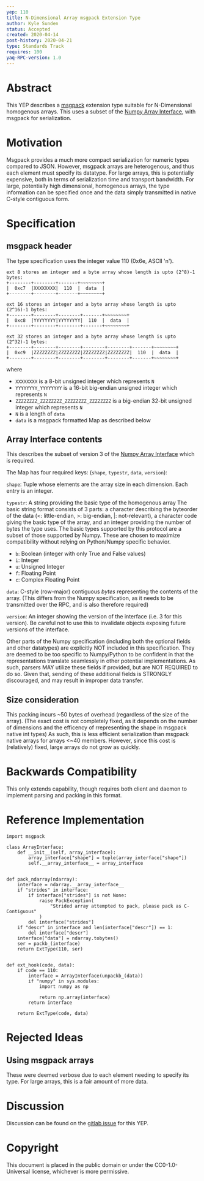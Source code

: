 ```yaml
---
yep: 110
title: N-Dimensional Array msgpack Extension Type
author: Kyle Sunden
status: Accepted
created: 2020-04-14
post-history: 2020-04-21
type: Standards Track
requires: 100
yaq-RPC-version: 1.0
---
```


# Abstract

This YEP describes a [msgpack](https://msgpack.org) extension type suitable for N-Dimensional homogenous arrays.
This uses a subset of the [Numpy Array Interface](https://docs.scipy.org/doc/numpy/reference/arrays.interface.html), with msgpack for serialization.

# Motivation

Msgpack provides a much more compact serialization for numeric types compared to JSON.
However, msgpack arrays are heterogenous, and thus each element must specify its datatype.
For large arrays, this is potentially expensive, both in terms of serialization time and transport bandwidth.
For large, potentially high dimensional, homogenous arrays, the type information can be specified once and the data simply transmitted in native C-style contiguous form.

# Specification

## msgpack header

The type specification uses the integer value 110 (0x6e, ASCII 'n').

```
ext 8 stores an integer and a byte array whose length is upto (2^8)-1 bytes:
+--------+--------+-------+~~~~~~~~+
|  0xc7  |XXXXXXXX|  110  |  data  |
+--------+--------+-------+~~~~~~~~+

ext 16 stores an integer and a byte array whose length is upto (2^16)-1 bytes:
+--------+--------+--------+-------+~~~~~~~~+
|  0xc8  |YYYYYYYY|YYYYYYYY|  110  |  data  |
+--------+--------+--------+-------+~~~~~~~~+

ext 32 stores an integer and a byte array whose length is upto (2^32)-1 bytes:
+--------+--------+--------+--------+--------+-------+~~~~~~~~+
|  0xc9  |ZZZZZZZZ|ZZZZZZZZ|ZZZZZZZZ|ZZZZZZZZ|  110  |  data  |
+--------+--------+--------+--------+--------+-------+~~~~~~~~+
```

where
* `XXXXXXXX` is a 8-bit unsigned integer which represents `N`
* `YYYYYYYY_YYYYYYYY` is a 16-bit big-endian unsigned integer which represents `N`
* `ZZZZZZZZ_ZZZZZZZZ_ZZZZZZZZ_ZZZZZZZZ` is a big-endian 32-bit unsigned integer which represents `N`
* `N` is a length of `data`
* `data` is a msgpack formatted Map as described below

## Array Interface contents

This describes the subset of version 3 of the [Numpy Array Interface](https://docs.scipy.org/doc/numpy/reference/arrays.interface.html) which is required.

The Map has four required keys: (`shape`, `typestr`, `data`, `version`):

`shape`: Tuple whose elements are the array size in each dimension. Each entry is an integer.

`typestr`: A string providing the basic type of the homogenous array The basic string format consists of 3 parts: a character describing the byteorder of the data (<: little-endian, >: big-endian, |: not-relevant), a character code giving the basic type of the array, and an integer providing the number of bytes the type uses.
The basic types supported by this protocol are a subset of those supported by Numpy.
These are chosen to maximize compatibility without relying on Python/Numpy specific behavior.

- `b`: Boolean (integer with only True and False values)
- `i`: Integer
- `u`: Unsigned Integer
- `f`: Floating Point
- `c`: Complex Floating Point

`data`: C-style (row-major) contiguous *bytes* representing the contents of the array. (This differs from the Numpy specification, as it needs to be transmitted over the RPC, and is also therefore required)

`version`: An integer showing the version of the interface (i.e. 3 for this version). Be careful not to use this to invalidate objects exposing future versions of the interface.

Other parts of the Numpy specification (including both the optional fields and other datatypes) are explicitly NOT included in this specification.
They are deemed to be too specific to Numpy/Python to be confident in that the representations translate seamlessly in other potential implementations.
As such, parsers MAY utilize these fields if provided, but are NOT REQUIRED to do so.
Given that, sending of these additional fields is STRONGLY discouraged, and may result in improper data transfer.

## Size consideration

This packing incurs ~50 bytes of overhead (regardless of the size of the array).
(The exact cost is not completely fixed, as it depends on the number of dimensions and the efficency of rrepresenting the shape in msgpack native int types)
As such, this is less efficient serialization than msgpack native arrays for arrays <~40 members.
However, since this cost is (relatively) fixed, large arrays do not grow as quickly.

# Backwards Compatibility

This only extends capability, though requires both client and daemon to implement parsing and packing in this format.

# Reference Implementation

```
import msgpack

class ArrayInterface:
    def __init__(self, array_interface):
        array_interface["shape"] = tuple(array_interface["shape"])
        self.__array_interface__ = array_interface


def pack_ndarray(ndarray):
    interface = ndarray.__array_interface__
    if "strides" in interface:
        if interface["strides"] is not None:
            raise PackException(
                "Strided array attempted to pack, please pack as C-Contiguous"
            )
        del interface["strides"]
    if "descr" in interface and len(interface["descr"]) == 1:
        del interface["descr"]
    interface["data"] = ndarray.tobytes()
    ser = packb_(interface)
    return ExtType(110, ser)


def ext_hook(code, data):
    if code == 110:
        interface = ArrayInterface(unpackb_(data))
        if "numpy" in sys.modules:
            import numpy as np

            return np.array(interface)
        return interface

    return ExtType(code, data)
```

# Rejected Ideas

## Using msgpack arrays

These were deemed verbose due to each element needing to specify its type.
For large arrays, this is a fair amount of more data.

# Discussion

Discussion can be found on the [gitlab issue](https://gitlab.com/yaq/yeps/-/issues/6) for this YEP.

# Copyright

This document is placed in the public domain or under the
CC0-1.0-Universal license, whichever is more permissive.
